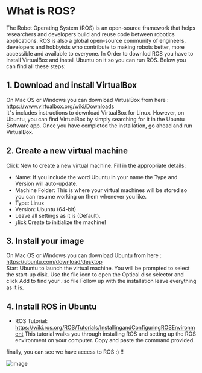 
# What is ROS?
The Robot Operating System (ROS) is an open-source framework that helps researchers and developers build and reuse code between robotics applications.
ROS is also a global open-source community of engineers, developers and hobbyists who contribute to making robots better, more accessible and available to everyone. In Order to downlod ROS you have to install VirtualBox and install Ubuntu on it so you can run ROS. Below you can find all these steps:

## 1. Download and install VirtualBox <br/>
On Mac OS or Windows you can download VirtualBox from here : https://www.virtualbox.org/wiki/Downloads <br/>
it"s includes instructions to download VirtualBox for Linux. However, on Ubuntu, you can find VirtualBox by simply searching for it in the Ubuntu Software app. Once you have completed the installation, go ahead and run VirtualBox.

## 2. Create a new virtual machine  <br/>
Click New to create a new virtual machine. Fill in the appropriate details:

- Name: If you include the word Ubuntu in your name the Type and Version will auto-update.
- Machine Folder: This is where your virtual machines will be stored so you can resume working on them whenever you like.
- Type: Linux
- Version: Ubuntu (64-bit)
- Leave all settings as it is (Default).
- ؤlick Create to initialize the machine!

## 3. Install your image <br/> 
On Mac OS or Windows you can download Ubuntu from here : https://ubuntu.com/download/desktop <br/>
Start Ubuntu to launch the virtual machine. You will be prompted to select the start-up disk. Use the file icon to open the Optical disc selector and click Add to find your .iso file Follow up with the installation leave everything as it is.


## 4. Install ROS in Ubuntu <br/>
- ROS Tutorial: https://wiki.ros.org/ROS/Tutorials/InstallingandConfiguringROSEnvironment
This tutorial walks you through installing ROS and setting up the ROS environment on your computer. Copy and paste the command provided.

finally, you can see we have access to ROS :) !!

![image](https://user-images.githubusercontent.com/74621212/179871207-f0fb7e18-192b-44be-b16c-e380540ba2b0.png)



